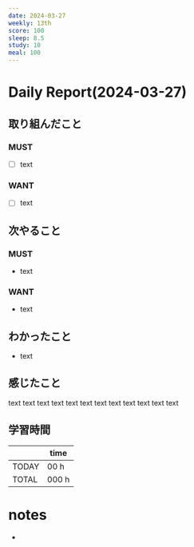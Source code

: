 ```yaml
---
date: 2024-03-27
weekly: 13th
score: 100
sleep: 8.5
study: 10
meal: 100
---
```

# Daily Report(2024-03-27)
## 取り組んだこと
### MUST
- [ ] text
### WANT
- [ ] text
## 次やること
### MUST
- text
### WANT
- text
## わかったこと
- text
## 感じたこと
text text text text text text text text text text text text
## 学習時間
|       | time  | 
| ----- | ----- |
| TODAY | 00 h   |
| TOTAL | 000 h |
# notes
- 
